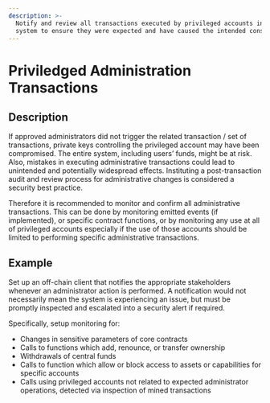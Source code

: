 ```yaml
---
description: >-
  Notify and review all transactions executed by privileged accounts in the
  system to ensure they were expected and have caused the intended consequences.
---
```


# Priviledged Administration Transactions

## Description

If approved administrators did not trigger the related transaction / set of transactions, private keys controlling the privileged account may have been compromised. The entire system, including users’ funds, might be at risk. Also, mistakes in executing administrative transactions could lead to unintended and potentially widespread effects. Instituting a post-transaction audit and review process for administrative changes is considered a security best practice.

Therefore it is recommended to monitor and confirm all administrative transactions. This can be done by monitoring emitted events \(if implemented\), or specific contract functions, or by monitoring any use at all of privileged accounts especially if the use of those accounts should be limited to performing specific administrative transactions.

## Example

Set up an off-chain client that notifies the appropriate stakeholders whenever an administrator action is performed. A notification would not necessarily mean the system is experiencing an issue, but must be promptly inspected and escalated into a security alert if required.

Specifically, setup monitoring for:

* Changes in sensitive parameters of core contracts
* Calls to functions which add, renounce, or transfer ownership
* Withdrawals of central funds
* Calls to function which allow or block access to assets or capabilities for specific accounts
* Calls using privileged accounts not related to expected administrator operations, detected via inspection of mined transactions

